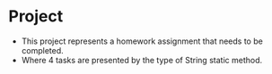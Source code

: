 # Project
- This project represents a homework assignment that needs to be completed.
- Where 4 tasks are presented by the type of String static method.